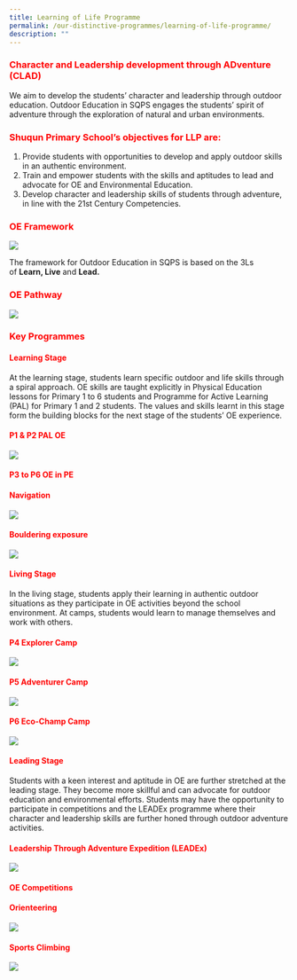 ```yaml
---
title: Learning of Life Programme
permalink: /our-distinctive-programmes/learning-of-life-programme/
description: ""
---
```


<h3><span style="color: #ff0000;"><strong>Character and Leadership development through ADventure (CLAD)</strong></span></h3>
<p>We aim to develop the students&rsquo; character and leadership through outdoor education. Outdoor Education in SQPS engages the students&rsquo; spirit of adventure through the exploration of natural and urban environments.</p>
<h3><span style="color: #ff0000;"><strong>Shuqun Primary School&rsquo;s objectives for LLP are:</strong></span></h3>
<ol>
<li>Provide students with opportunities to develop and apply outdoor skills in an authentic environment.</li>
<li>Train and empower students with the skills and aptitudes to lead and advocate for OE and Environmental Education.</li>
<li>Develop character and leadership skills of students through adventure, in line with the 21st Century Competencies.</li>
</ol>
<h3><span style="color: #ff0000;"><strong>OE Framework</strong></span></h3>

![](/images/LLP001.jpg)
<p>The framework for Outdoor Education in SQPS is based on the 3Ls of&nbsp;<strong>Learn, Live</strong>&nbsp;and&nbsp;<strong>Lead. </strong></p>
<h3><span style="color: #ff0000;"><strong>OE Pathway</strong></span></h3>

![](/images/LLP002.jpg)
<h3><span style="color: #ff0000;"><strong>Key Programmes</strong></span></h3>
<h4><span style="color: #ff0000;"><strong>Learning Stage</strong></span></h4>
<p>At the learning stage, students learn specific outdoor and life skills through a spiral approach. OE skills are taught explicitly in Physical Education lessons for Primary 1 to 6 students and Programme for Active Learning (PAL) for Primary 1 and 2 students. The values and skills learnt in this stage form the building blocks for the next stage of the students&rsquo; OE experience.</p>
<h4><span style="color: #ff0000;"><strong>P1 &amp; P2 PAL OE</strong></span></h4>

![](/images/LLP003.jpg)
<h4><span style="color: #ff0000;"><strong>P3 to P6 OE in PE</strong></span></h4>

<h4><span style="color: #ff0000;"><strong>Navigation</strong></span></h4>

![](/images/LLP004.jpg)	
<h4><span style="color: #ff0000;"><strong>Bouldering exposure</strong></span></h4>

![](/images/LLP005.jpg)
<h4><span style="color: #ff0000;"><strong>Living Stage</strong></span></h4>
<p>In the living stage, students apply their learning in authentic outdoor situations as they participate in OE activities beyond the school environment. At camps, students would learn to manage themselves and work with others.&nbsp;</p>
<h4><span style="color: #ff0000;"><strong>P4 Explorer Camp</strong></span></h4>
	
![](/images/LLP006.jpg)	
<h4><span style="color: #ff0000;"><strong>P5 Adventurer Camp</strong></span></h4>
	
![](/images/LLP007.jpg)	
<h4><span style="color: #ff0000;"><strong>P6 Eco-Champ Camp</strong></span></h4>

![](/images/LLP008.jpg)	
<h4><span style="color: #ff0000;"><strong>Leading Stage</strong></span></h4>
<p>Students with a keen interest and aptitude in OE are further stretched at the leading stage. They become more skillful and can advocate for outdoor education and environmental efforts. Students may have the opportunity to participate in competitions and the LEADEx programme where their character and leadership skills are further honed through outdoor adventure activities.</p>
	
<h4><span style="color: #ff0000;"><strong>Leadership Through Adventure Expedition (LEADEx)</strong></span></h4>

![](/images/LEADEx.jpg)
<h4><span style="color: #ff0000;"><strong>OE Competitions</strong></span></h4>	
<h4><span style="color: #ff0000;"><strong>Orienteering</strong></span></h4>

![](/images/LLP009.jpg)
<h4><span style="color: #ff0000;"><strong>Sports Climbing</strong></span></h4>

![](/images/LLP010.jpg)